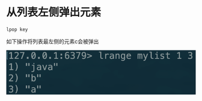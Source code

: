 # 从列表左侧弹出元素

```text
lpop key
```

如下操作将列表最左侧的元素c会被弹出

![](../../.gitbook/assets/image%20%2872%29.png)

